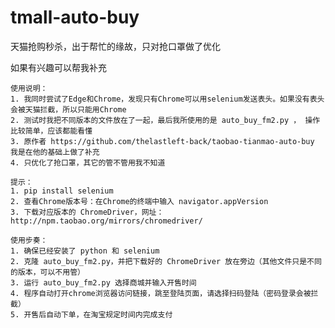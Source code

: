 # tmall-auto-buy
天猫抢购秒杀，出于帮忙的缘故，只对抢口罩做了优化

如果有兴趣可以帮我补充

    使用说明：
    1. 我同时尝试了Edge和Chrome，发现只有Chrome可以用selenium发送表头。如果没有表头会被天猫拦截，所以只能用Chrome
    2. 测试时我把不同版本的文件放在了一起，最后我所使用的是 auto_buy_fm2.py ， 操作比较简单，应该都能看懂
    3. 原作者 https://github.com/thelastleft-back/taobao-tianmao-auto-buy 我是在他的基础上做了补充
    4. 只优化了抢口罩，其它的管不管用我不知道

    提示：
    1. pip install selenium
    2. 查看Chrome版本号：在Chrome的终端中输入 navigator.appVersion
    3. 下载对应版本的 ChromeDriver，网址：http://npm.taobao.org/mirrors/chromedriver/
    
    使用步奏：
    1. 确保已经安装了 python 和 selenium
    2. 克隆 auto_buy_fm2.py，并把下载好的 ChromeDriver 放在旁边（其他文件只是不同的版本，可以不用管）
    3. 运行 auto_buy_fm2.py 选择商城并输入开售时间
    4. 程序自动打开chrome浏览器访问链接，跳至登陆页面，请选择扫码登陆（密码登录会被拦截）
    5. 开售后自动下单，在淘宝规定时间内完成支付
